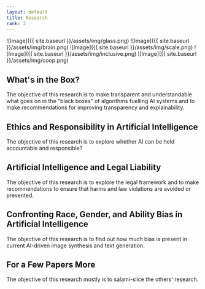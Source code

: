 ```yaml
---
layout: default
title: Research
rank: 3
---
```


![Image]({{ site.baseurl }}/assets/img/glass.png)
![Image]({{ site.baseurl }}/assets/img/brain.png)
![Image]({{ site.baseurl }}/assets/img/scale.png)
![Image]({{ site.baseurl }}/assets/img/inclusive.png)
![Image]({{ site.baseurl }}/assets/img/coop.png)

## What's in the Box?
The objective of this research is to make transparent and understandable what goes on in the "black boxes" of algorithms fuelling AI systems and to make recommendations for improving transparency and explainability.

## Ethics and Responsibility in Artificial Intelligence
The objective of this research is to explore whether AI can be held accountable and responsible?

## Artificial Intelligence and Legal Liability
The objective of this research is to explore the legal framework and to make recommendations to ensure that harms and law violations are avoided or prevented.

## Confronting Race, Gender, and Ability Bias in Artificial Intelligence
The objective of this research is to find out how much bias is present in current AI-driven image synthesis and text generation.

## For a Few Papers More
The objective of this research mostly is to salami-slice the others' research.
